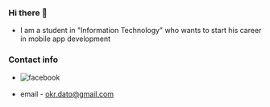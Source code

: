 ### Hi there 👋


- I am a student in "Information Technology" who wants to start his career in mobile app development 


### Contact info

- [<img align="left" alt="facebook" src="https://img.shields.io/badge/facebook-%231877F2.svg?&style=for-the-badge&logo=facebook&logoColor=white" />](https://www.facebook.com/dato.okruashvili.90)


- email - okr.dato@gmail.com


